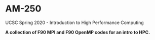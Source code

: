 # AM-250
UCSC Spring 2020 - Introduction to High Performance Computing

**A collection of F90 MPI and F90 OpenMP codes for an intro to HPC.**
